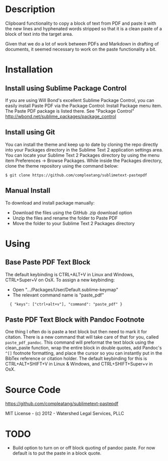 # Description

Clipboard functionality to copy a block of text from PDF and paste it with the new lines and hyphenated words stripped so that it is a clean paste of a block of text into the target area. 

Given that we do a lot of work between PDFs and Markdown in drafting of documents, it seemed necessary to work on the paste functionality a bit. 

# Installation

## Install using Sublime Package Control

If you are using Will Bond's excellent Sublime Package Control, you can easily install Paste PDF via the Package Control: Install Package menu item. The Paste PDF package is listed there. See "Package Control" http://wbond.net/sublime_packages/package_control

## Install using Git

You can install the theme and keep up to date by cloning the repo directly into your Packages directory in the Sublime Text 2 application settings area. You can locate your Sublime Text 2 Packages directory by using the menu item Preferences -> Browse Packages. While inside the Packages directory, clone the theme repository using the command below:

```
$ git clone https://github.com/compleatang/sublimetext-pastepdf
```

## Manual Install

To download and install package manually:

* Download the files using the GitHub .zip download option
* Unzip the files and rename the folder to Paste PDF
* Move the folder to your Sublime Text 2 Packages directory

# Using

## Base Paste PDF Text Block

The default keybinding is CTRL+ALT+V in Linux and Windows, CTRL+Super+V on OsX. To assign a new keybinding:

* Open ".../Packages/User/Default.sublime-keymap"
* The relevant command name is "paste_pdf"

```
  { "keys": ["ctrl+alt+v"], "command": "paste_pdf" }
```

## Paste PDF Text Block with Pandoc Footnote

One thing I often do is paste a text block but then need to mark it for citation. There is a new command that will take care of that for you, called `paste_pdf_pandoc`. This command will preformat the text block using the clean_paste function, wrap the entire block in double quotes, add Pandoc's `^[]` footnote formatting, and place the cursor so you can instantly put in the BibTex reference or citation holder. The default keybinding for this is CTRL+ALT+SHIFT+V in Linux & Windows, and CTRL+SHIFT+Super+v in OsX.

# Source Code

https://github.com/compleatang/sublimetext-pastepdf

MIT License - (c) 2012 - Watershed Legal Services, PLLC

# TODO

* Build option to turn on or off block quoting of pandoc paste. For now default is to put the paste in a block quote.
